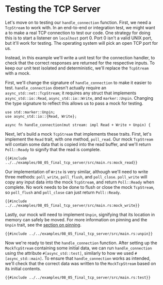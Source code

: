 # Testing the TCP Server
Let's move on to testing our `handle_connection` function.
First, we need a `TcpStream` to work with.
In an end-to-end or integration test, we might want a to make a real TCP connection
to test our code.
One strategy for doing this is to start a listener on `localhost` port 0.
Port 0 isn't a valid UNIX port, but it'll work for testing.
The operating system will pick an open TCP port for us.

Instead, in this example we'll write a unit test for the connection handler,
to check that the correct responses are returned for the respective inputs.
To keep our unit test isolated and deterministic, we'll replace the `TcpStream` with a mock.

First, we'll change the signature of `handle_connection` to make it easier to test.
`handle_connection` doesn't actually require an `async_std::net::TcpStream`;
it requires any struct that implements `async_std::io::Read`, `async_std::io::Write`, and `marker::Unpin`.
Changing the type signature to reflect this allows us to pass a mock for testing.
```rust,ignore
use std::marker::Unpin;
use async_std::io::{Read, Write};

async fn handle_connection(mut stream: impl Read + Write + Unpin) {
```

Next, let's build a mock `TcpStream` that implements these traits.
First, let's implement the `Read` trait, with one method, `poll_read`.
Our mock `TcpStream` will contain some data that is copied into the read buffer,
and we'll return `Poll::Ready` to signify that the read is complete.
```rust,ignore
{{#include ../../examples/08_05_final_tcp_server/src/main.rs:mock_read}}
```

Our implementation of `Write` is very similar,
although we'll need to write three methods: `poll_write`, `poll_flush`, and `poll_close`.
`poll_write` will copy any input data into the mock `TcpStream`, and return `Poll::Ready` when complete.
No work needs to be done to flush or close the mock `TcpStream`, so `poll_flush` and `poll_close`
can just return `Poll::Ready`.
```rust,ignore
{{#include ../../examples/08_05_final_tcp_server/src/main.rs:mock_write}}
```

Lastly, our mock will need to implement `Unpin`, signifying that its location in memory can safely be moved.
For more information on pinning and the `Unpin` trait, see the [section on pinning](../04_pinning/01_chapter.md).
```rust,ignore
{{#include ../../examples/08_05_final_tcp_server/src/main.rs:unpin}}
```

Now we're ready to test the `handle_connection` function.
After setting up the `MockTcpStream` containing some initial data,
we can run `handle_connection` using the attribute `#[async_std::test]`, similarly to how we used `#[async_std::main]`.
To ensure that `handle_connection` works as intended, we'll check that the correct data
was written to the `MockTcpStream` based on its initial contents.
```rust,ignore
{{#include ../../examples/08_05_final_tcp_server/src/main.rs:test}}
```